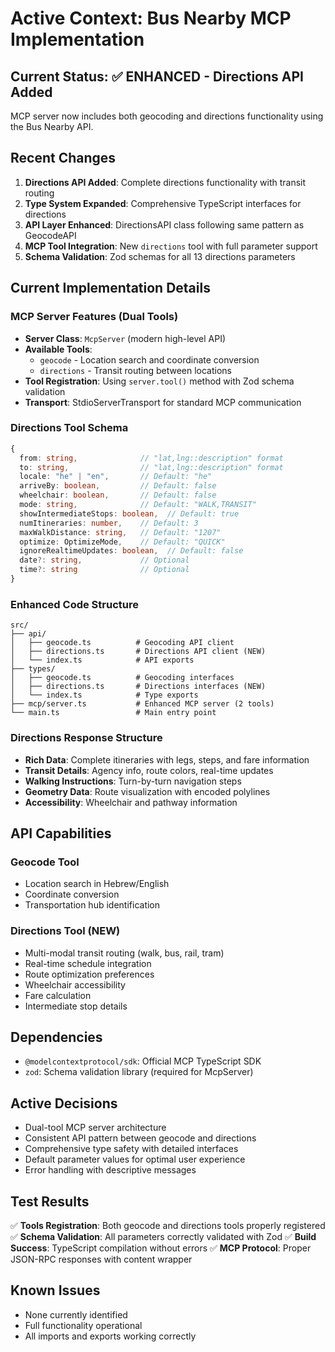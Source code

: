 # Active Context: Bus Nearby MCP Implementation

## Current Status: ✅ ENHANCED - Directions API Added

MCP server now includes both geocoding and directions functionality using the Bus Nearby API.

## Recent Changes

1. **Directions API Added**: Complete directions functionality with transit routing
2. **Type System Expanded**: Comprehensive TypeScript interfaces for directions
3. **API Layer Enhanced**: DirectionsAPI class following same pattern as GeocodeAPI
4. **MCP Tool Integration**: New `directions` tool with full parameter support
5. **Schema Validation**: Zod schemas for all 13 directions parameters

## Current Implementation Details

### MCP Server Features (Dual Tools)

- **Server Class**: `McpServer` (modern high-level API)
- **Available Tools**:
  - `geocode` - Location search and coordinate conversion
  - `directions` - Transit routing between locations
- **Tool Registration**: Using `server.tool()` method with Zod schema validation
- **Transport**: StdioServerTransport for standard MCP communication

### Directions Tool Schema

```typescript
{
  from: string,              // "lat,lng::description" format
  to: string,                // "lat,lng::description" format
  locale: "he" | "en",       // Default: "he"
  arriveBy: boolean,         // Default: false
  wheelchair: boolean,       // Default: false
  mode: string,              // Default: "WALK,TRANSIT"
  showIntermediateStops: boolean,  // Default: true
  numItineraries: number,    // Default: 3
  maxWalkDistance: string,   // Default: "1207"
  optimize: OptimizeMode,    // Default: "QUICK"
  ignoreRealtimeUpdates: boolean,  // Default: false
  date?: string,             // Optional
  time?: string              // Optional
}
```

### Enhanced Code Structure

```
src/
├── api/
│   ├── geocode.ts          # Geocoding API client
│   ├── directions.ts       # Directions API client (NEW)
│   └── index.ts            # API exports
├── types/
│   ├── geocode.ts          # Geocoding interfaces
│   ├── directions.ts       # Directions interfaces (NEW)
│   └── index.ts            # Type exports
├── mcp/server.ts           # Enhanced MCP server (2 tools)
└── main.ts                 # Main entry point
```

### Directions Response Structure

- **Rich Data**: Complete itineraries with legs, steps, and fare information
- **Transit Details**: Agency info, route colors, real-time updates
- **Walking Instructions**: Turn-by-turn navigation steps
- **Geometry Data**: Route visualization with encoded polylines
- **Accessibility**: Wheelchair and pathway information

## API Capabilities

### Geocode Tool

- Location search in Hebrew/English
- Coordinate conversion
- Transportation hub identification

### Directions Tool (NEW)

- Multi-modal transit routing (walk, bus, rail, tram)
- Real-time schedule integration
- Route optimization preferences
- Wheelchair accessibility
- Fare calculation
- Intermediate stop details

## Dependencies

- `@modelcontextprotocol/sdk`: Official MCP TypeScript SDK
- `zod`: Schema validation library (required for McpServer)

## Active Decisions

- Dual-tool MCP server architecture
- Consistent API pattern between geocode and directions
- Comprehensive type safety with detailed interfaces
- Default parameter values for optimal user experience
- Error handling with descriptive messages

## Test Results

✅ **Tools Registration**: Both geocode and directions tools properly registered
✅ **Schema Validation**: All parameters correctly validated with Zod
✅ **Build Success**: TypeScript compilation without errors
✅ **MCP Protocol**: Proper JSON-RPC responses with content wrapper

## Known Issues

- None currently identified
- Full functionality operational
- All imports and exports working correctly
